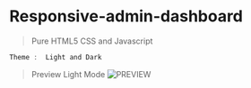 # Responsive-admin-dashboard
> Pure HTML5 CSS and Javascript


```javascript HTML
Theme :  Light and Dark 
```

> Preview
> Light Mode
![PREVIEW](https://github.com/waytologic/Responsive-admin-dashboard/dark.png?raw=true "This is Light mode..")
> 
